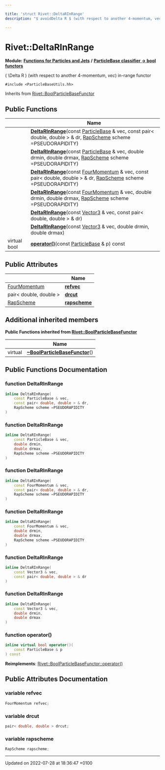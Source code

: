 ```yaml
---

title: 'struct Rivet::DeltaRInRange'
description: "$ avoidDelta R $ (with respect to another 4-momentum, vec) in-range functor "

---
```


# Rivet::DeltaRInRange

**Module:** **[Functions for Particles and Jets](/documentation/code/modules/group__particlebaseutils/)** **/** **[ParticleBase classifier -> bool functors](/documentation/code/modules/group__particlebasetutils__pb2bool/)**



\( \Delta R \) (with respect to another 4-momentum, _vec_) in-range functor 


`#include <ParticleBaseUtils.hh>`

Inherits from [Rivet::BoolParticleBaseFunctor](/documentation/code/classes/structrivet_1_1boolparticlebasefunctor/)

## Public Functions

|                | Name           |
| -------------- | -------------- |
| | **[DeltaRInRange](/documentation/code/modules/group__particlebaseutils/#function-deltarinrange)**(const <a href="/documentation/code/classes/classrivet_1_1particlebase/">ParticleBase</a> & vec, const pair< double, double > & dr, <a href="/documentation/code/namespaces/namespacerivet/#enum-rapscheme">RapScheme</a> scheme =PSEUDORAPIDITY) |
| | **[DeltaRInRange](/documentation/code/modules/group__particlebaseutils/#function-deltarinrange)**(const <a href="/documentation/code/classes/classrivet_1_1particlebase/">ParticleBase</a> & vec, double drmin, double drmax, <a href="/documentation/code/namespaces/namespacerivet/#enum-rapscheme">RapScheme</a> scheme =PSEUDORAPIDITY) |
| | **[DeltaRInRange](/documentation/code/modules/group__particlebaseutils/#function-deltarinrange)**(const <a href="/documentation/code/classes/classrivet_1_1fourmomentum/">FourMomentum</a> & vec, const pair< double, double > & dr, <a href="/documentation/code/namespaces/namespacerivet/#enum-rapscheme">RapScheme</a> scheme =PSEUDORAPIDITY) |
| | **[DeltaRInRange](/documentation/code/modules/group__particlebaseutils/#function-deltarinrange)**(const <a href="/documentation/code/classes/classrivet_1_1fourmomentum/">FourMomentum</a> & vec, double drmin, double drmax, <a href="/documentation/code/namespaces/namespacerivet/#enum-rapscheme">RapScheme</a> scheme =PSEUDORAPIDITY) |
| | **[DeltaRInRange](/documentation/code/modules/group__particlebaseutils/#function-deltarinrange)**(const <a href="/documentation/code/classes/classrivet_1_1vector3/">Vector3</a> & vec, const pair< double, double > & dr) |
| | **[DeltaRInRange](/documentation/code/modules/group__particlebaseutils/#function-deltarinrange)**(const <a href="/documentation/code/classes/classrivet_1_1vector3/">Vector3</a> & vec, double drmin, double drmax) |
| virtual bool | **[operator()](/documentation/code/modules/group__particlebaseutils/#function-operator())**(const <a href="/documentation/code/classes/classrivet_1_1particlebase/">ParticleBase</a> & p) const |

## Public Attributes

|                | Name           |
| -------------- | -------------- |
| <a href="/documentation/code/classes/classrivet_1_1fourmomentum/">FourMomentum</a> | **[refvec](/documentation/code/modules/group__particlebaseutils/#variable-refvec)**  |
| pair< double, double > | **[drcut](/documentation/code/modules/group__particlebaseutils/#variable-drcut)**  |
| <a href="/documentation/code/namespaces/namespacerivet/#enum-rapscheme">RapScheme</a> | **[rapscheme](/documentation/code/modules/group__particlebaseutils/#variable-rapscheme)**  |

## Additional inherited members

**Public Functions inherited from [Rivet::BoolParticleBaseFunctor](/documentation/code/classes/structrivet_1_1boolparticlebasefunctor/)**

|                | Name           |
| -------------- | -------------- |
| virtual | **[~BoolParticleBaseFunctor](/documentation/code/modules/group__particlebaseutils/#function-~boolparticlebasefunctor)**() |


## Public Functions Documentation

### function DeltaRInRange

```cpp
inline DeltaRInRange(
    const ParticleBase & vec,
    const pair< double, double > & dr,
    RapScheme scheme =PSEUDORAPIDITY
)
```


### function DeltaRInRange

```cpp
inline DeltaRInRange(
    const ParticleBase & vec,
    double drmin,
    double drmax,
    RapScheme scheme =PSEUDORAPIDITY
)
```


### function DeltaRInRange

```cpp
inline DeltaRInRange(
    const FourMomentum & vec,
    const pair< double, double > & dr,
    RapScheme scheme =PSEUDORAPIDITY
)
```


### function DeltaRInRange

```cpp
inline DeltaRInRange(
    const FourMomentum & vec,
    double drmin,
    double drmax,
    RapScheme scheme =PSEUDORAPIDITY
)
```


### function DeltaRInRange

```cpp
inline DeltaRInRange(
    const Vector3 & vec,
    const pair< double, double > & dr
)
```


### function DeltaRInRange

```cpp
inline DeltaRInRange(
    const Vector3 & vec,
    double drmin,
    double drmax
)
```


### function operator()

```cpp
inline virtual bool operator()(
    const ParticleBase & p
) const
```


**Reimplements**: [Rivet::BoolParticleBaseFunctor::operator()](/documentation/code/modules/group__particlebaseutils/#function-operator())


## Public Attributes Documentation

### variable refvec

```cpp
FourMomentum refvec;
```


### variable drcut

```cpp
pair< double, double > drcut;
```


### variable rapscheme

```cpp
RapScheme rapscheme;
```


-------------------------------

Updated on 2022-07-28 at 18:36:47 +0100
